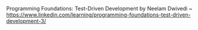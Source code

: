 Programming Foundations: Test-Driven Development by Neelam Dwivedi ~ https://www.linkedin.com/learning/programming-foundations-test-driven-development-3/
